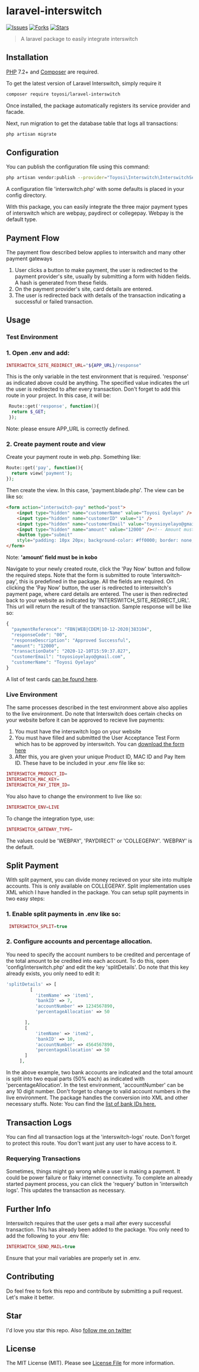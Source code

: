 # laravel-interswitch

[![Issues](	https://img.shields.io/github/issues/toyosi12/laravel-interswitch)](https://github.com/toyosi12/laravel-interswitch/issues)
[![Forks](	https://img.shields.io/github/forks/toyosi12/laravel-interswitch)](https://github.com/toyosi12/laravel-interswitch/forks)
[![Stars](	https://img.shields.io/github/stars/toyosi12/laravel-interswitch)](https://github.com/toyosi12/laravel-interswitch/stars)

> A laravel package to easily integrate interswitch

## Installation

[PHP](https://php.net) 7.2+ and [Composer](https://getcomposer.org) are required.

To get the latest version of Laravel Interswitch, simply require it

```bash
composer require toyosi/laravel-interswitch
```
Once installed, the package automatically registers its service provider and facade.

Next, run migration to get the database table that logs all transactions:

```bash
php artisan migrate
```

## Configuration
You can publish the configuration file using this command:
```bash
php artisan vendor:publish --provider="Toyosi\Interswitch\InterswitchServiceProvider"
```
A configuration file 'interswitch.php' with some defaults is placed in your config directory.

With this package, you can easily integrate the three major payment types of interswitch which are webpay, paydirect or collegepay. Webpay is the default type.

## Payment Flow
The payment flow described below applies to interswitch and many other payment gateways

1. User clicks a button to make payment, the user is redirected to the payment provider's site, usually by submitting a form with hidden fields. A hash is generated from these fields.
2. On the payment provider's site, card details are entered.
3. The user is redirected back with details of the transaction indicating a successful or failed transaction.

## Usage

### Test Environment

### 1. Open .env and add:
```php
INTERSWITCH_SITE_REDIRECT_URL="${APP_URL}/response"
```
This is the only variable in the test environment that is required. 'response' as indicated above could be anything. The specified value indicates the url the user is redirected to after every transaction.
Don't forget to add this route in your project. In this case, it will be:
```php
 Route::get('response', function(){
  return $_GET;
 });
```
Note: please ensure APP_URL is correctly defined.

### 2. Create payment route and view
Create your payment route in web.php. Something like: 
```php
Route::get('pay', function(){
  return view('payment');
});
```
Then create the view. In this case, 'payment.blade.php'. The view can be like so:
```html
<form action="interswitch-pay" method="post">
    <input type="hidden" name="customerName" value="Toyosi Oyelayo" />
    <input type="hidden" name="customerID" value="1" />
    <input type="hidden" name="customerEmail" value="toyosioyelayo@gmail.com" />
    <input type="hidden" name="amount" value="12000" /><!-- Amount must be in kobo -->
    <button type="submit"
    style="padding: 10px 20px; background-color: #ff0000; border: none; color: #fff">Pay Now</button>
</form>
```
Note: **'amount' field must be in kobo**

Navigate to your newly created route, click the 'Pay Now' button and follow the required steps. 
Note that the form is submitted to route 'interswitch-pay', this is predefined in the package.
All the fields are required. On clicking the 'Pay Now' button, the user is redirected to interswitch's payment page, where card details are entered. The user is then redirected back to your website as indicated by 'INTERSWITCH_SITE_REDIRECT_URL'.
This url will return the result of the transaction. Sample response will be like so:
```php
{
  "paymentReference": "FBN|WEB|CDEM|10-12-2020|383104",
  "responseCode": "00",
  "responseDescription": "Approved Successful",
  "amount": "12000",
  "transactionDate": "2020-12-10T15:59:37.827",
  "customerEmail": "toyosioyelayo@gmail.com",
  "customerName": "Toyosi Oyelayo"
}
```
A list of test cards [can be found here](https://sandbox.interswitchng.com/docbase/docs/webpay/test-cards).


### Live Environment
The same processes described in the test environment above also applies to the live environment. Do note that Interswitch does certain checks on your website before it can be approved to recieve live payments:
1. You must have the interswitch logo on your website
2. You must have filled and submitted the User Acceptance Test Form which has to be approved by interswitch. You can [download the form here](https://sandbox.interswitchng.com/docbase/docs/webpay/merchant-user-acceptance-testing)
3. After this, you are given your unique Product ID, MAC ID and Pay Item ID. These have to be included in your .env file like so:

```php
INTERSWITCH_PRODUCT_ID=
INTERSWITCH_MAC_KEY=
INTERSWITCH_PAY_ITEM_ID=
```

You also have to change the environment to live like so:
```php
INTERSWITCH_ENV=LIVE
```

To change the integration type, use:
```php
INTERSWITCH_GATEWAY_TYPE=
```
The values could be 'WEBPAY', 'PAYDIRECT' or 'COLLEGEPAY'. 'WEBPAY' is the default.

## Split Payment
With split payment, you can divide money recieved on your site into multiple accounts. This is only available on COLLEGEPAY. Split implementation uses XML which I have handled in the package. You can setup split payments in two easy steps:
### 1. Enable split payments in .env like so:
```php
 INTERSWITCH_SPLIT=true
 ```
 ### 2. Configure accounts and percentage allocation.
 You need to specify the account numbers to be credited and percentage of the total amount to be credited into each account. To do this, open 'config/interswitch.php' and edit the key 'splitDetails'. Do note that this key already exists, you only need to edit it:
 ```php
 'splitDetails' => [
          [
            'itemName' => 'item1',
            'bankID' => 7,
            'accountNumber' => 1234567890,
            'percentageAllocation' => 50

        ],
        [
            'itemName' => 'item2',
            'bankID' => 10,
            'accountNumber' => 4564567890,
            'percentageAllocation' => 50
        ]
      ],
 ```
 In the above example, two bank accounts are indicated and the total amount is split into two equal parts (50% each) as indicated with 'percentageAllocation'. In the test environment, 'accountNumber' can be any 10 digit number. Don't forget to change to valid account numbers in the live environment. The package handles the conversion into XML and other necessary stuffs.
 Note: You can find the [list of bank IDs here.](https://sandbox.interswitchng.com/docbase/docs/collegepay-web/xml-split-bank-codes)
 
 ## Transaction Logs
 You can find all transaction logs at the 'interswitch-logs' route. Don't forget to protect this route. You don't want just any user to have access to it.
 
 ### Requerying Transactions
 Sometimes, things might go wrong while a user is making a payment. It could be power failure or flaky internet connectivity. To complete an already started payment process, you can click the 'requery' button in 'interswitch logs'. This updates the transaction as necessary.
 
 ## Further Info
 Interswitch requires that the user gets a mail after every successful transaction. This has already been added to the package. You only need to add the following to your .env file:
 ```php
 INTERSWITCH_SEND_MAIL=true
 ```
 Ensure that your mail variables are properly set in .env.
 
 ## Contributing
 Do feel free to fork this repo and contribute by submitting a pull request. Let's make it better.
 
 ## Star
 I'd love you star this repo. Also [follow me on twitter](https://twitter.com/dev_toyosi)
 
 ## License

The MIT License (MIT). Please see [License File](LICENSE.md) for more information.







